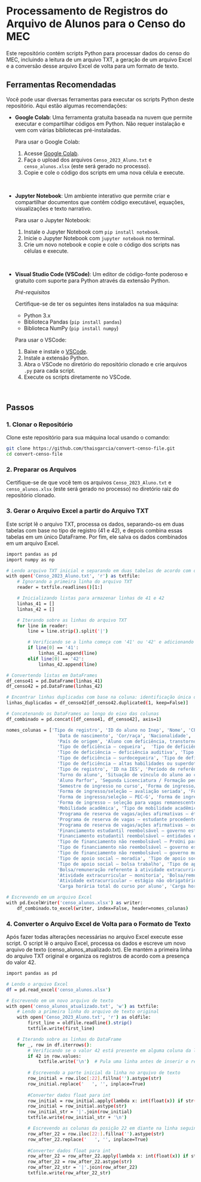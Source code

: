 # Processamento de Registros do Arquivo de Alunos para o Censo do MEC

Este repositório contém scripts Python para processar dados do censo do MEC, incluindo a leitura de um arquivo TXT, a geração de um arquivo Excel e a conversão desse arquivo Excel de volta para um formato de texto.
<br>

## Ferramentas Recomendadas

Você pode usar diversas ferramentas para executar os scripts Python deste repositório. Aqui estão algumas recomendações:

- **Google Colab**: Uma ferramenta gratuita baseada na nuvem que permite executar e compartilhar códigos em Python. Não requer instalação e vem com várias bibliotecas pré-instaladas.
  
  Para usar o Google Colab:
  1. Acesse [Google Colab](https://colab.research.google.com/).
  2. Faça o upload dos arquivos `Censo_2023_Aluno.txt` e `censo_alunos.xlsx` (este será gerado no processo).
  3. Copie e cole o código dos scripts em uma nova célula e execute.
<br>

- **Jupyter Notebook**: Um ambiente interativo que permite criar e compartilhar documentos que contêm código executável, equações, visualizações e texto narrativo.
  
  Para usar o Jupyter Notebook:
  1. Instale o Jupyter Notebook com `pip install notebook`.
  2. Inicie o Jupyter Notebook com `jupyter notebook` no terminal.
  3. Crie um novo notebook e copie e cole o código dos scripts nas células e execute.
<br>

- **Visual Studio Code (VSCode)**: Um editor de código-fonte poderoso e gratuito com suporte para Python através da extensão Python.

  *Pré-requisitos*

  Certifique-se de ter os seguintes itens instalados na sua máquina:
  - Python 3.x
  - Biblioteca Pandas (`pip install pandas`)
  - Biblioteca NumPy (`pip install numpy`)
  
  Para usar o VSCode:
  1. Baixe e instale o [VSCode](https://code.visualstudio.com/).
  2. Instale a extensão Python.
  3. Abra o VSCode no diretório do repositório clonado e crie arquivos `.py` para cada script.
  4. Execute os scripts diretamente no VSCode.
<br>

## Passos

### 1. Clonar o Repositório

Clone este repositório para sua máquina local usando o comando:

```bash
git clone https://github.com/thaisgarcia/convert-censo-file.git
cd convert-censo-file
```


### 2. Preparar os Arquivos
Certifique-se de que você tem os arquivos `Censo_2023_Aluno.txt` e `censo_alunos.xlsx` (este será gerado no processo) no diretório raiz do repositório clonado.


### 3. Gerar o Arquivo Excel a partir do Arquivo TXT
Este script lê o arquivo TXT, processa os dados, separando-os em duas tabelas com base no tipo de registro (41 e 42), e depois combina essas tabelas em um único DataFrame. Por fim, ele salva os dados combinados em um arquivo Excel.

```bash
import pandas as pd
import numpy as np

# Lendo arquivo TXT inicial e separando em duas tabelas de acordo com o número de registro
with open('Censo_2023_Aluno.txt', 'r') as txtfile:
    # Ignorando a primeira linha do arquivo TXT
    reader = txtfile.readlines()[1:]

    # Inicializando listas para armazenar linhas de 41 e 42
    linhas_41 = []
    linhas_42 = []

    # Iterando sobre as linhas do arquivo TXT
    for line in reader:
        line = line.strip().split('|')

        # Verificando se a linha começa com '41' ou '42' e adicionando à lista correspondente
        if line[0] == '41':
            linhas_41.append(line)
        elif line[0] == '42':
            linhas_42.append(line)

# Convertendo listas em DataFrames
df_censo41 = pd.DataFrame(linhas_41)
df_censo42 = pd.DataFrame(linhas_42)

# Encontrar linhas duplicadas com base na coluna: identificação única do aluno na IES
linhas_duplicadas = df_censo42[df_censo42.duplicated(1, keep=False)]

# Concatenando os DataFrames ao longo do eixo das colunas
df_combinado = pd.concat([df_censo41, df_censo42], axis=1)

nomes_colunas = ['Tipo de registro', 'ID do aluno no Inep', 'Nome', 'CPF', 'Documento de estrangeiro ou passaporte',
                   'Data de nascimento', 'Cor/raça', 'Nacionalidade', 'UF de nascimento', 'Município de nascimento',
                   'País de origem', 'Aluno com deficiência, transtorno do espectro autista (TEA), altas habilidades ou superdotação',
                   'Tipo de deficiência – cegueira',  'Tipo de deficiência – baixa visão e visão monocular', 'Tipo de deficiência – surdez',
                   'Tipo de deficiência – deficiência auditiva', 'Tipo de deficiência – deficiência física',
                   'Tipo de deficiência – surdocegueira', 'Tipo de deficiência – intelectual', 'Tipo de deficiência - Transtorno do espectro autista (TEA)',
                   'Tipo de deficiência – altas habilidades ou superdotação', 'Tipo de escola que concluiu o Ensino Médio',
                   'Tipo de registro', 'ID na IES', 'Período de referência', 'Código do curso', 'Código do polo do curso a distância',
                   'Turno do aluno', 'Situação de vínculo do aluno ao curso', 'Curso origem', 'Semestre de conclusão do curso',
                   'Aluno Parfor', 'Segunda Licenciatura / Formação pedagógica', 'Tipo - Segunda Licenciatura / Formação pedagógica',
                   'Semestre de ingresso no curso', 'Forma de ingresso/seleção – vestibular', 'Forma de ingresso/seleção – Enem',
                   'Forma de ingresso/seleção – avaliação seriada', 'Forma de ingresso/seleção – seleção simplificada', 'Forma de ingresso/seleção – Egresso BI/LI',
                   'Forma de ingresso/seleção – PEC-G', 'Forma de ingresso/seleção – transferência ex officio', 'Forma de ingresso/seleção – decisão judicial',
                   'Forma de ingresso – seleção para vagas remanescentes', 'Forma de ingresso – seleção para vagas de programas especiais',
                   'Mobilidade acadêmica', 'Tipo de mobilidade acadêmica', 'IES destino', 'País destino', 'Programa de reserva de vagas',
                   'Programa de reserva de vagas/ações afirmativas – étnico', 'Programa de reserva de vagas/ações afirmativas – pessoa com deficiência',
                   'Programa de reserva de vagas – estudante procedente de escola pública', 'Programa de reserva de vagas/ações afirmativas – social/renda familiar',
                   'Programa de reserva de vagas/ações afirmativas – outros', 'Financiamento estudantil', 'Financiamento estudantil reembolsável – Fies',
                   'Financiamento estudantil reembolsável – governo estadual', 'Financiamento estudantil reembolsável – governo municipal', 'Financiamento estudantil reembolsável – IES',
                   'Financiamento estudantil reembolsável – entidades externas', 'Tipo de financiamento não reembolsável – ProUni integral',
                   'Tipo de financiamento não reembolsável – ProUni parcial', 'Tipo de financiamento não reembolsável – entidades externas',
                   'Tipo de financiamento não reembolsável – governo estadual', 'Tipo de financiamento não reembolsável – IES',
                   'Tipo de financiamento não reembolsável – governo municipal', 'Apoio social', 'Tipo de apoio social – alimentação',
                   'Tipo de apoio social – moradia', 'Tipo de apoio social – transporte', 'Tipo de apoio social – material didático',
                   'Tipo de apoio social – bolsa trabalho', 'Tipo de apoio social – bolsa permanência', 'Atividade extracurricular', 'Atividade extracurricular – pesquisa',
                   'Bolsa/remuneração referente à atividade extracurricular – pesquisa', 'Atividade extracurricular – extensão', 'Bolsa/remuneração referente à atividade extracurricular – extensão',
                   'Atividade extracurricular – monitoria', 'Bolsa/remuneração referente à atividade extracurricular – monitoria',
                   'Atividade extracurricular – estágio não obrigatório', 'Bolsa/remuneração referente à atividade extracurricular – estágio não obrigatório',
                   'Carga horária total do curso por aluno', 'Carga horária integralizada pelo aluno', 'Justificativa']

# Escrevendo em um arquivo Excel
with pd.ExcelWriter('censo_alunos.xlsx') as writer:
    df_combinado.to_excel(writer, index=False, header=nomes_colunas)
```


### 4. Converter o Arquivo Excel de Volta para o Formato de Texto
Após fazer todas alterações necessárias no arquivo Excel execute esse script. O script lê o arquivo Excel, processa os dados e escreve um novo arquivo de texto (censo_alunos_atualizado.txt). Ele mantém a primeira linha do arquivo TXT original e organiza os registros de acordo com a presença do valor 42.

```bash
import pandas as pd

# Lendo o arquivo Excel
df = pd.read_excel('censo_alunos.xlsx')

# Escrevendo em um novo arquivo de texto
with open('censo_alunos_atualizado.txt', 'w') as txtfile:
    # Lendo a primeira linha do arquivo de texto original
    with open('Censo_2023_Aluno.txt', 'r') as oldfile:
        first_line = oldfile.readline().strip()
        txtfile.write(first_line)  

    # Iterando sobre as linhas do DataFrame
    for _, row in df.iterrows():
        # Verificando se o valor 42 está presente em alguma coluna da linha
        if 42 in row.values:
            txtfile.write('\n')  # Pula uma linha antes de inserir o registro 42
        
        # Escrevendo a parte inicial da linha no arquivo de texto
        row_initial = row.iloc[:22].fillna('').astype(str)
        row_initial.replace('   ', '', inplace=True)
        
        #Converter dados float para int
        row_initial = row_initial.apply(lambda x: int(float(x)) if str(x).replace('.', '').isdigit() else x)
        row_initial = row_initial.astype(str)
        row_initial_str = '|'.join(row_initial)
        txtfile.write(row_initial_str + '\n')

        # Escrevendo as colunas da posição 22 em diante na linha seguinte
        row_after_22 = row.iloc[22:].fillna('').astype(str)
        row_after_22.replace('   ', '', inplace=True)
        
        #Converter dados float para int
        row_after_22 = row_after_22.apply(lambda x: int(float(x)) if str(x).replace('.', '').isdigit() else x)
        row_after_22 = row_after_22.astype(str)
        row_after_22_str = '|'.join(row_after_22)
        txtfile.write(row_after_22_str)
```

